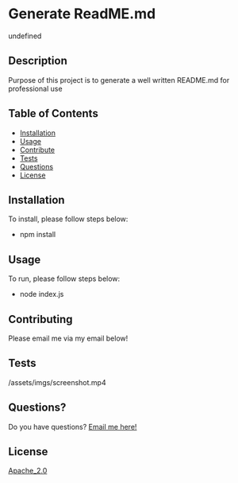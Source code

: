 # Generate ReadME.md

undefined

## Description

Purpose of this project is to generate a well written README.md for professional use

## Table of Contents

- [Installation](#Installation)
- [Usage](#Usage)
- [Contribute](#Contribute)
- [Tests](#Tests)
- [Questions](#Questions)
- [License](#License)

## Installation

To install, please follow steps below:
- npm install

## Usage

To run, please follow steps below:
- node index.js

## Contributing

Please email me via my email below!

## Tests

/assets/imgs/screenshot.mp4

## Questions?

Do you have questions? [Email me here!](mailto:avaloserick97@gmail.com)

## License

[Apache_2.0](http://www.apache.org/licenses/)